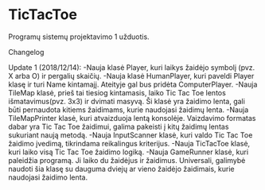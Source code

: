 # TicTacToe
Programų sistemų projektavimo 1 užduotis.

Changelog

Update 1 (2018/12/14):
-Nauja klasė Player, kuri laikys žaidėjo symbolį (pvz. X arba O) ir pergalių skaičių.
-Nauja klasė HumanPlayer, kuri paveldi Player klasę ir turi Name kintamajį. Ateityje gal bus pridėta ComputerPlayer.
-Nauja TileMap klasė, prieš tai tiesiog kintamasis, laiko Tic Tac Toe lentos išmatavimus(pvz. 3x3) ir dvimati masyvą. Ši klasė yra žaidimo lenta, gali būti pernaudota kitiems žaidimams, kurie naudojasi žaidimų lenta.
-Nauja TileMapPrinter klasė, kuri atvaizduoja lentą konsolėje. Vaizdavimo formatas dabar yra Tic Tac Toe žaidimui, galima pakeisti į kitų žaidimų lentas sukuriant naują metodą.
-Nauja InputScanner klasė, kuri valdo Tic Tac Toe žaidimo įvedimą, tikrindama reikalingus kriterijus.
-Nauja TicTacToe klasė, kuri laiko visą Tic Tac Toe žaidimo logiką.
-Nauja GameRunner klasė, kuri paleidžia programą. Ji laiko du žaidėjus ir žaidimus. Universali, galimybė naudoti šia klasę su dauguma dviejų ar vieno žaidėjo žaidimais, kurie naudojasi žaidimo lenta.
